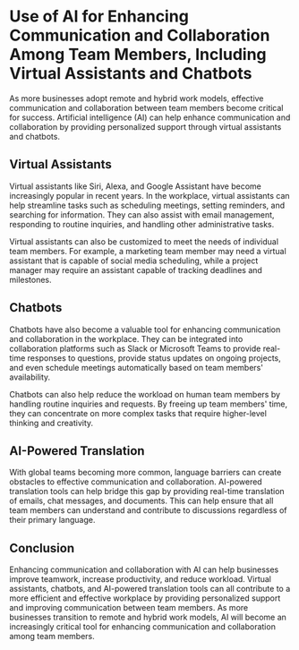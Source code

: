 Use of AI for Enhancing Communication and Collaboration Among Team Members, Including Virtual Assistants and Chatbots
===================================================================================================================================================================================

As more businesses adopt remote and hybrid work models, effective communication and collaboration between team members become critical for success. Artificial intelligence (AI) can help enhance communication and collaboration by providing personalized support through virtual assistants and chatbots.

Virtual Assistants
------------------

Virtual assistants like Siri, Alexa, and Google Assistant have become increasingly popular in recent years. In the workplace, virtual assistants can help streamline tasks such as scheduling meetings, setting reminders, and searching for information. They can also assist with email management, responding to routine inquiries, and handling other administrative tasks.

Virtual assistants can also be customized to meet the needs of individual team members. For example, a marketing team member may need a virtual assistant that is capable of social media scheduling, while a project manager may require an assistant capable of tracking deadlines and milestones.

Chatbots
--------

Chatbots have also become a valuable tool for enhancing communication and collaboration in the workplace. They can be integrated into collaboration platforms such as Slack or Microsoft Teams to provide real-time responses to questions, provide status updates on ongoing projects, and even schedule meetings automatically based on team members' availability.

Chatbots can also help reduce the workload on human team members by handling routine inquiries and requests. By freeing up team members' time, they can concentrate on more complex tasks that require higher-level thinking and creativity.

AI-Powered Translation
----------------------

With global teams becoming more common, language barriers can create obstacles to effective communication and collaboration. AI-powered translation tools can help bridge this gap by providing real-time translation of emails, chat messages, and documents. This can help ensure that all team members can understand and contribute to discussions regardless of their primary language.

Conclusion
----------

Enhancing communication and collaboration with AI can help businesses improve teamwork, increase productivity, and reduce workload. Virtual assistants, chatbots, and AI-powered translation tools can all contribute to a more efficient and effective workplace by providing personalized support and improving communication between team members. As more businesses transition to remote and hybrid work models, AI will become an increasingly critical tool for enhancing communication and collaboration among team members.
